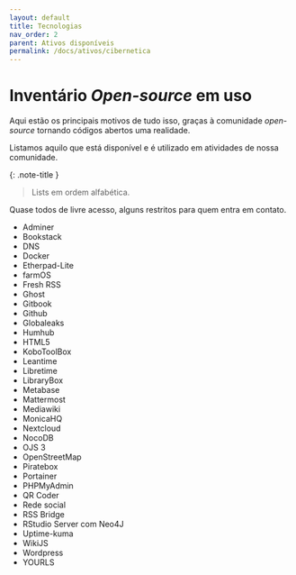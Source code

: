 ```yaml
---
layout: default
title: Tecnologias
nav_order: 2
parent: Ativos disponíveis
permalink: /docs/ativos/cibernetica
---
```


# Inventário *Open-source* em uso
Aqui estão os principais motivos de tudo isso, graças à comunidade *open-source* tornando códigos abertos uma realidade.

Listamos aquilo que está disponível e é utilizado em atividades de nossa comunidade.

{: .note-title }
> Lists em ordem alfabética.

Quase todos de livre acesso, alguns restritos para quem entra em contato.

- Adminer
- Bookstack
- DNS
- Docker
- Etherpad-Lite
- farmOS
- Fresh RSS
- Ghost
- Gitbook
- Github
- Globaleaks
- Humhub
- HTML5
- KoboToolBox
- Leantime
- Libretime
- LibraryBox
- Metabase
- Mattermost
- Mediawiki
- MonicaHQ
- Nextcloud
- NocoDB
- OJS 3
- OpenStreetMap
- Piratebox
- Portainer
- PHPMyAdmin
- QR Coder
- Rede social
- RSS Bridge
- RStudio Server com Neo4J
- Uptime-kuma
- WikiJS
- Wordpress
- YOURLS

